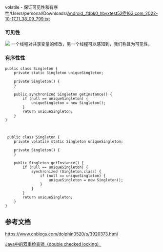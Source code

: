 volatile - 保证可见性和有序性/Users/personal/Downloads/Android_.fdbk0_hbyxtest52@163.com_2022-10-17_11_38_09_799.txt

### 可见性

![](https://images0.cnblogs.com/blog/288799/201408/212219343783699.jpg)
一个线程对共享变量的修改，另一个线程可以感知到，我们称其为可见性。
	
### 有序性性
	
	public class Singleton {
	    private static Singleton uniqueSingleton;
	
	    private Singleton() {
	    }
	
	    public synchronized Singleton getInstance() {
	        if (null == uniqueSingleton) {
	            uniqueSingleton = new Singleton();
	        }
	        return uniqueSingleton;
	    }
	}
		


	 public class Singleton {
	    private volatile static Singleton uniqueSingleton;
	
	    private Singleton() {
	    }
	
	    public Singleton getInstance() {
	        if (null == uniqueSingleton) {
	            synchronized (Singleton.class) {
	                if (null == uniqueSingleton) {
	                    uniqueSingleton = new Singleton();
	                }
	            }
	        }
	        return uniqueSingleton;
	    }
	}
	
## 	参考文档

https://www.cnblogs.com/dolphin0520/p/3920373.html

[Java中的双重检查锁（double checked locking）](https://www.cnblogs.com/xz816111/p/8470048.html)